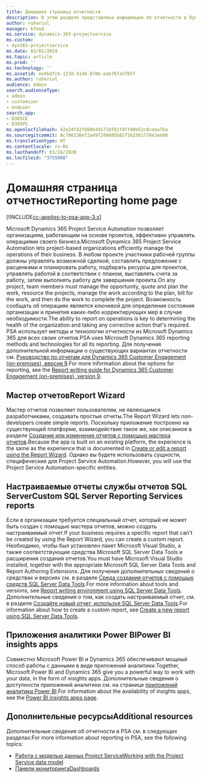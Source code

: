 ```yaml
---
title: Домашняя страница отчетности
description: В этом разделе представлена информация об отчетности в Dynamics 365 Project Service Automation.
author: ruhercul
manager: kfend
ms.service: dynamics-365-projectservice
ms.custom:
- dyn365-projectservice
ms.date: 03/01/2019
ms.topic: article
ms.prod: ''
ms.technology: ''
ms.assetid: ee9bdfc6-123d-4146-8706-eab76fa37b5f
ms.author: ruhercul
audience: Admin
search.audienceType:
- admin
- customizer
- enduser
search.app:
- D365CE
- D365PS
ms.openlocfilehash: 42e24f42fd80b445718f81f4ff40e52c8cdaa7ba
ms.sourcegitcommit: 8c786230ef2a497280885b827162561776e2eb00
ms.translationtype: HT
ms.contentlocale: ru-RU
ms.lasthandoff: 03/24/2020
ms.locfileid: "3755008"
---
```

# <a name="reporting-home-page"></a><span data-ttu-id="93178-103">Домашняя страница отчетности</span><span class="sxs-lookup"><span data-stu-id="93178-103">Reporting home page</span></span>

[!INCLUDE[cc-applies-to-psa-app-3.x](../includes/cc-applies-to-psa-app-3x.md)]

<span data-ttu-id="93178-104">Microsoft Dynamics 365 Project Service Automation позволяет организациям, работающим на основе проектов, эффективно управлять операциями своего бизнеса.</span><span class="sxs-lookup"><span data-stu-id="93178-104">Microsoft Dynamics 365 Project Service Automation lets project-based organizations efficiently manage the operations of their business.</span></span> <span data-ttu-id="93178-105">В любом проекте участники рабочей группы должны управлять возможной сделкой, составлять предложение с расценками и планировать работу, подбирать ресурсы для проектов, управлять работой в соответствии с планом, выставлять счета за работу, затем выполнять работу для завершения проекта.</span><span class="sxs-lookup"><span data-stu-id="93178-105">On any project, team members must manage the opportunity, quote and plan the work, resource the projects, manage the work according to the plan, bill for the work, and then do the work to complete the project.</span></span> <span data-ttu-id="93178-106">Возможность сообщать об операциях является ключевой для определения состояния организации и принятия каких-либо корректирующих мер в случае необходимости.</span><span class="sxs-lookup"><span data-stu-id="93178-106">The ability to report on operations is key to determining the health of the organization and taking any corrective action that's required.</span></span> <span data-ttu-id="93178-107">PSA использует методы и технологии отчетности из Microsoft Dynamics 365 для всех своих отчетов.</span><span class="sxs-lookup"><span data-stu-id="93178-107">PSA uses Microsoft Dynamics 365 reporting methods and technologies for all its reporting.</span></span> <span data-ttu-id="93178-108">Для получения дополнительной информации о существующих вариантах отчетности см. [Руководство по отчетам для Dynamics 365 Customer Engagement (on-premises), версия 9](../analytics/reporting-analytics-with-dynamics-365.md).</span><span class="sxs-lookup"><span data-stu-id="93178-108">For more information about the options for reporting, see the [Report writing guide for Dynamics 365 Customer Engagement (on-premises), version 9](../analytics/reporting-analytics-with-dynamics-365.md).</span></span>

## <a name="report-wizard"></a><span data-ttu-id="93178-109">Мастер отчетов</span><span class="sxs-lookup"><span data-stu-id="93178-109">Report Wizard</span></span>

<span data-ttu-id="93178-110">Мастер отчетов позволяет пользователям, не являющимся разработчиками, создавать простые отчеты.</span><span class="sxs-lookup"><span data-stu-id="93178-110">The Report Wizard lets non-developers create simple reports.</span></span> <span data-ttu-id="93178-111">Поскольку приложение построено на существующей платформе, взаимодействие такое же, как описанное в разделе [Создание или изменение отчетов с помощью мастера отчетов](../basics/create-edit-copy-report-wizard.md).</span><span class="sxs-lookup"><span data-stu-id="93178-111">Because the app is built on an existing platform, the experience is the same as the experience that is documented in [Create or edit a report using the Report Wizard](../basics/create-edit-copy-report-wizard.md).</span></span> <span data-ttu-id="93178-112">Однако вы будете использовать сущности, специфические для Project Service Automation.</span><span class="sxs-lookup"><span data-stu-id="93178-112">However, you will use the Project Service Automation-specific entities.</span></span>

## <a name="custom-sql-server-reporting-services-reports"></a><span data-ttu-id="93178-113">Настраиваемые отчеты службы отчетов SQL Server</span><span class="sxs-lookup"><span data-stu-id="93178-113">Custom SQL Server Reporting Services reports</span></span>

<span data-ttu-id="93178-114">Если в организации требуется специальный отчет, который не может быть создан с помощью мастера отчетов, можно создать настраиваемый отчет.</span><span class="sxs-lookup"><span data-stu-id="93178-114">If your business requires a specific report that can't be created by using the Report Wizard, you can create a custom report.</span></span> <span data-ttu-id="93178-115">Необходимо, чтобы был установлен пакет Microsoft Visual Studio, а также соответствующие средства Microsoft SQL Server Data Tools и расширения создания отчетов.</span><span class="sxs-lookup"><span data-stu-id="93178-115">You must have Microsoft Visual Studio installed, together with the appropriate Microsoft SQL Server Data Tools and Report Authoring Extensions.</span></span> <span data-ttu-id="93178-116">Для получения дополнительных сведений о средствах и версиях см. в разделе [Среда создания отчетов с помощью средств SQL Server Data Tools](../analytics/report-writing-environment-using-sql-server-data-tools.md).</span><span class="sxs-lookup"><span data-stu-id="93178-116">For more information about tools and versions, see [Report writing environment using SQL Server Data Tools](../analytics/report-writing-environment-using-sql-server-data-tools.md).</span></span> <span data-ttu-id="93178-117">Дополнительные сведения о том, как создать настраиваемый отчет, см. в разделе [Создайте новый отчет, используя SQL Server Data Tools](../analytics/create-a-new-report-using-sql-server-data-tools.md).</span><span class="sxs-lookup"><span data-stu-id="93178-117">For information about how to create a custom report, see [Create a new report using SQL Server Data Tools](../analytics/create-a-new-report-using-sql-server-data-tools.md).</span></span>

## <a name="power-bi-insights-apps"></a><span data-ttu-id="93178-118">Приложения аналитики Power BI</span><span class="sxs-lookup"><span data-stu-id="93178-118">Power BI insights apps</span></span>

<span data-ttu-id="93178-119">Совместно Microsoft Power BI и Dynamics 365 обеспечивают мощный способ работы с данными в виде приложений аналитики.</span><span class="sxs-lookup"><span data-stu-id="93178-119">Together, Microsoft Power BI and Dynamics 365 give you a powerful way to work with your data, in the form of insights apps.</span></span> <span data-ttu-id="93178-120">Дополнительные сведения о доступности приложений аналитики см. на странице [приложений аналитики Power BI](https://powerbi.microsoft.com/power-bi-insights-apps/).</span><span class="sxs-lookup"><span data-stu-id="93178-120">For information about the availability of insights apps, see the [Power BI insights apps page](https://powerbi.microsoft.com/power-bi-insights-apps/).</span></span>


## <a name="additional-resources"></a><span data-ttu-id="93178-121">Дополнительные ресурсы</span><span class="sxs-lookup"><span data-stu-id="93178-121">Additional resources</span></span>
<span data-ttu-id="93178-122">Дополнительные сведения об отчетности в PSA см. в следующих разделах:</span><span class="sxs-lookup"><span data-stu-id="93178-122">For more information about reporting in PSA, see the following topics:</span></span>

- [<span data-ttu-id="93178-123">Работа с моделью данных Project Service</span><span class="sxs-lookup"><span data-stu-id="93178-123">Working with the Project Service data model</span></span>](reports-working-project-service-data-model.md)
- [<span data-ttu-id="93178-124">Панели мониторинга</span><span class="sxs-lookup"><span data-stu-id="93178-124">Dashboards</span></span>](reports-dashboards.md)

